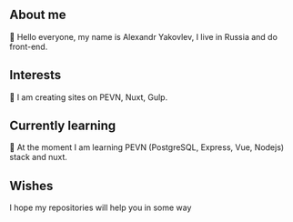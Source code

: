 ## About me
👋 Hello everyone, my name is Alexandr Yakovlev, I live in Russia and do front-end.

## Interests
👀 I am creating sites on PEVN, Nuxt, Gulp.

## Currently learning
🌱 At the moment I am learning PEVN (PostgreSQL, Express, Vue, Nodejs) stack and nuxt.

## Wishes
I hope my repositories will help you in some way

